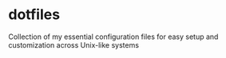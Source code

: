 # dotfiles
Collection of my essential configuration files for easy setup and customization across Unix-like systems

